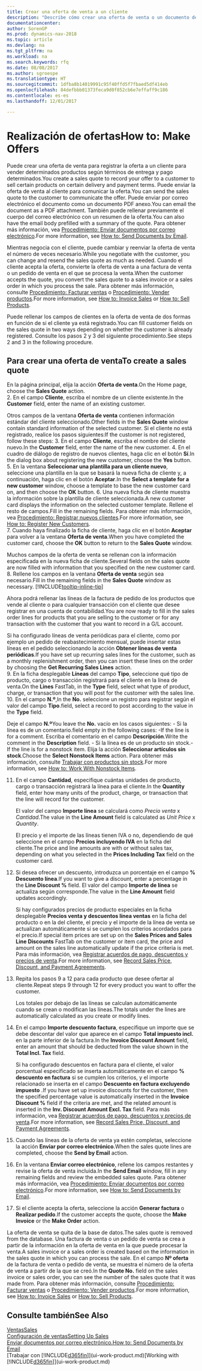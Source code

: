```yaml
---
title: Crear una oferta de venta a un cliente
description: "Describe cómo crear una oferta de venta o un documento de solicitud de propuesta (RFQ) para registrar la oferta a un cliente para vender productos con determinadas condiciones."
documentationcenter: 
author: SorenGP
ms.prod: dynamics-nav-2018
ms.topic: article
ms.devlang: na
ms.tgt_pltfrm: na
ms.workload: na
ms.search.keywords: rfq
ms.date: 08/08/2017
ms.author: sgroespe
ms.translationtype: HT
ms.sourcegitcommit: 1dfba8b14019991c95f40ffd5f7fbaed5df414eb
ms.openlocfilehash: 84defbbb01373feca9d0f852cb6e7effaff9c186
ms.contentlocale: es-es
ms.lasthandoff: 12/01/2017

---
```

# <a name="how-to-make-offers"></a><span data-ttu-id="5d2c1-103">Realización de ofertas</span><span class="sxs-lookup"><span data-stu-id="5d2c1-103">How to: Make Offers</span></span>
<span data-ttu-id="5d2c1-104">Puede crear una oferta de venta para registrar la oferta a un cliente para vender determinados productos según términos de entrega y pago determinados.</span><span class="sxs-lookup"><span data-stu-id="5d2c1-104">You create a sales quote to record your offer to a customer to sell certain products on certain delivery and payment terms.</span></span> <span data-ttu-id="5d2c1-105">Puede enviar la oferta de venta al cliente para comunicar la oferta.</span><span class="sxs-lookup"><span data-stu-id="5d2c1-105">You can send the sales quote to the customer to communicate the offer.</span></span> <span data-ttu-id="5d2c1-106">Puede enviar por correo electrónico el documento como un documento PDF anexo.</span><span class="sxs-lookup"><span data-stu-id="5d2c1-106">You can email the document as a PDF attachment.</span></span> <span data-ttu-id="5d2c1-107">También puede rellenar previamente el cuerpo del correo electrónico con un resumen de la oferta.</span><span class="sxs-lookup"><span data-stu-id="5d2c1-107">You can also have the email body prefilled with a summary of the quote.</span></span> <span data-ttu-id="5d2c1-108">Para obtener más información, vea [Procedimiento: Enviar documentos por correo electrónico](ui-how-send-documents-email.md).</span><span class="sxs-lookup"><span data-stu-id="5d2c1-108">For more information, see [How to: Send Documents by Email](ui-how-send-documents-email.md).</span></span>

<span data-ttu-id="5d2c1-109">Mientras negocia con el cliente, puede cambiar y reenviar la oferta de venta el número de veces necesario.</span><span class="sxs-lookup"><span data-stu-id="5d2c1-109">While you negotiate with the customer, you can change and resend the sales quote as much as needed.</span></span> <span data-ttu-id="5d2c1-110">Cuando el cliente acepta la oferta, convierte la oferta de venta a una factura de venta o un pedido de venta en el que se procesa la venta.</span><span class="sxs-lookup"><span data-stu-id="5d2c1-110">When the customer accepts the quote, you convert the sales quote to a sales invoice or a sales order in which you process the sale.</span></span> <span data-ttu-id="5d2c1-111">Para obtener más información, consulte [Procedimiento: Facturar ventas](sales-how-invoice-sales.md) o [Procedimiento: Vender productos](sales-how-sell-products.md).</span><span class="sxs-lookup"><span data-stu-id="5d2c1-111">For more information, see [How to: Invoice Sales](sales-how-invoice-sales.md) or [How to: Sell Products](sales-how-sell-products.md).</span></span>

<span data-ttu-id="5d2c1-112">Puede rellenar los campos de clientes en la oferta de venta de dos formas en función de si el cliente ya está registrado.</span><span class="sxs-lookup"><span data-stu-id="5d2c1-112">You can fill customer fields on the sales quote in two ways depending on whether the customer is already registered.</span></span> <span data-ttu-id="5d2c1-113">Consulte los pasos 2 y 3 del siguiente procedimiento.</span><span class="sxs-lookup"><span data-stu-id="5d2c1-113">See steps 2 and 3 in the following procedure.</span></span>

## <a name="to-create-a-sales-quote"></a><span data-ttu-id="5d2c1-114">Para crear una oferta de venta</span><span class="sxs-lookup"><span data-stu-id="5d2c1-114">To create a sales quote</span></span>
<span data-ttu-id="5d2c1-115">En la página principal, elija la acción **Oferta de venta**.</span><span class="sxs-lookup"><span data-stu-id="5d2c1-115">On the Home page,  choose the **Sales Quote** action.</span></span>  
2. <span data-ttu-id="5d2c1-116">En el campo **Cliente**, escriba el nombre de un cliente existente.</span><span class="sxs-lookup"><span data-stu-id="5d2c1-116">In the **Customer** field, enter the name of an existing customer.</span></span>

   <span data-ttu-id="5d2c1-117">Otros campos de la ventana **Oferta de venta** contienen información estándar del cliente seleccionado.</span><span class="sxs-lookup"><span data-stu-id="5d2c1-117">Other fields in the **Sales Quote** window contain standard information of the selected customer.</span></span> <span data-ttu-id="5d2c1-118">Si el cliente no está registrado, realice los pasos siguientes:</span><span class="sxs-lookup"><span data-stu-id="5d2c1-118">If the customer is not registered, follow these steps:</span></span>
3. <span data-ttu-id="5d2c1-119">En el campo **Cliente**, escriba el nombre del cliente nuevo.</span><span class="sxs-lookup"><span data-stu-id="5d2c1-119">In the **Customer** field, enter the name of the new customer.</span></span>
4. <span data-ttu-id="5d2c1-120">En el cuadro de diálogo de registro de nuevos clientes, haga clic en el botón **Sí**.</span><span class="sxs-lookup"><span data-stu-id="5d2c1-120">In the dialog box about registering the new customer, choose the **Yes** button.</span></span>
5. <span data-ttu-id="5d2c1-121">En la ventana **Seleccionar una plantilla para un cliente nuevo**, seleccione una plantilla en la que se basará la nueva ficha de cliente y, a continuación, haga clic en el botón **Aceptar**.</span><span class="sxs-lookup"><span data-stu-id="5d2c1-121">In the **Select a template for a new customer** window, choose a template to base the new customer card on, and then choose the **OK** button.</span></span>
6. <span data-ttu-id="5d2c1-122">Una nueva ficha de cliente muestra la información sobre la plantilla de cliente seleccionada.</span><span class="sxs-lookup"><span data-stu-id="5d2c1-122">A new customer card displays the information on the selected customer template.</span></span> <span data-ttu-id="5d2c1-123">Rellene el resto de campos.</span><span class="sxs-lookup"><span data-stu-id="5d2c1-123">Fill in the remaining fields.</span></span> <span data-ttu-id="5d2c1-124">Para obtener más información, vea [Procedimiento: Registrar nuevos clientes](sales-how-register-new-customers.md).</span><span class="sxs-lookup"><span data-stu-id="5d2c1-124">For more information, see [How to: Register New Customers](sales-how-register-new-customers.md).</span></span>  
7. <span data-ttu-id="5d2c1-125">Cuando haya finalizado la ficha de cliente, haga clic en el botón **Aceptar** para volver a la ventana **Oferta de venta**.</span><span class="sxs-lookup"><span data-stu-id="5d2c1-125">When you have completed the customer card, choose the **OK** button to return to the **Sales Quote** window.</span></span>

   <span data-ttu-id="5d2c1-126">Muchos campos de la oferta de venta se rellenan con la información especificada en la nueva ficha de cliente.</span><span class="sxs-lookup"><span data-stu-id="5d2c1-126">Several fields on the sales quote are now filled with information that you specified on the new customer card.</span></span>  
8. <span data-ttu-id="5d2c1-127">Rellene los campos en la ventana **Oferta de venta** según sea necesario.</span><span class="sxs-lookup"><span data-stu-id="5d2c1-127">Fill in the remaining fields in the **Sales Quote** window as necessary.</span></span> [!INCLUDE[tooltip-inline-tip](includes/tooltip-inline-tip_md.md)]  

<span data-ttu-id="5d2c1-128">Ahora podrá rellenar las líneas de la factura de pedido de los productos que vende al cliente o para cualquier transacción con el cliente que desee registrar en una cuenta de contabilidad.</span><span class="sxs-lookup"><span data-stu-id="5d2c1-128">You are now ready to fill in the sales order lines for products that you are selling to the customer or for any transaction with the customer that you want to record in a G/L account.</span></span>   

<span data-ttu-id="5d2c1-129">Si ha configurado líneas de venta periódicas para el cliente, como por ejemplo un pedido de reabastecimiento mensual, puede insertar estas líneas en el pedido seleccionando la acción **Obtener líneas de venta periódicas**.</span><span class="sxs-lookup"><span data-stu-id="5d2c1-129">If you have set up recurring sales lines for the customer, such as a monthly replenishment order, then you can insert these lines on the order by choosing the **Get Recurring Sales Lines** action.</span></span>  
9. <span data-ttu-id="5d2c1-130">En la ficha desplegable **Líneas** del campo **Tipo**, seleccione qué tipo de producto, cargo o transacción registrará para el cliente en la línea de venta.</span><span class="sxs-lookup"><span data-stu-id="5d2c1-130">On the **Lines** FastTab, in the **Type** field, select what type of product, charge, or transaction that you will post for the customer with the sales line.</span></span>
10. <span data-ttu-id="5d2c1-131">En el campo **N.º**,</span><span class="sxs-lookup"><span data-stu-id="5d2c1-131">In the **No.**</span></span> <span data-ttu-id="5d2c1-132">seleccione un registro para registrar según el valor del campo **Tipo**.</span><span class="sxs-lookup"><span data-stu-id="5d2c1-132">field, select a record to post according to the value in the **Type** field.</span></span>

 <span data-ttu-id="5d2c1-133">Deje el campo **N.º**</span><span class="sxs-lookup"><span data-stu-id="5d2c1-133">You leave the **No.**</span></span> <span data-ttu-id="5d2c1-134">vacío en los casos siguientes: - Si la línea es de un comentario.</span><span class="sxs-lookup"><span data-stu-id="5d2c1-134">field empty in the following cases: -If the line is for a comment.</span></span> <span data-ttu-id="5d2c1-135">Escriba el comentario en el campo **Descripción**.</span><span class="sxs-lookup"><span data-stu-id="5d2c1-135">Write the comment in the **Description** field.</span></span>
 <span data-ttu-id="5d2c1-136">- Si la línea es de un producto sin stock.</span><span class="sxs-lookup"><span data-stu-id="5d2c1-136">-If the line is for a nonstock item.</span></span> <span data-ttu-id="5d2c1-137">Elija la acción **Seleccionar artículos sin stock**.</span><span class="sxs-lookup"><span data-stu-id="5d2c1-137">Choose the **Select Nonstock Items** action.</span></span> <span data-ttu-id="5d2c1-138">Para obtener más información, consulte [Trabajar con productos sin stock](inventory-how-work-nonstock-items.md).</span><span class="sxs-lookup"><span data-stu-id="5d2c1-138">For more information, see [How to: Work With Nonstock Items](inventory-how-work-nonstock-items.md).</span></span>

11. <span data-ttu-id="5d2c1-139">En el campo **Cantidad**, especifique cuántas unidades de producto, cargo o transacción registrará la línea para el cliente.</span><span class="sxs-lookup"><span data-stu-id="5d2c1-139">In the **Quantity** field, enter how many units of the product, charge, or transaction that the line will record for the customer.</span></span>

    <span data-ttu-id="5d2c1-140">El valor del campo **Importe línea** se calculará como *Precio venta* x *Cantidad*.</span><span class="sxs-lookup"><span data-stu-id="5d2c1-140">The value in the **Line Amount** field is calculated as *Unit Price* x *Quantity*.</span></span>  

    <span data-ttu-id="5d2c1-141">El precio y el importe de las líneas tienen IVA o no, dependiendo de qué seleccione en el campo **Precios incluyendo IVA** en la ficha del cliente.</span><span class="sxs-lookup"><span data-stu-id="5d2c1-141">The price and line amounts are with or without sales tax, depending on what you selected in the **Prices Including Tax** field on the customer card.</span></span>  
12. <span data-ttu-id="5d2c1-142">Si desea ofrecer un descuento, introduzca un porcentaje en el campo **% Descuento línea**.</span><span class="sxs-lookup"><span data-stu-id="5d2c1-142">If you want to give a discount, enter a percentage in the **Line Discount %** field.</span></span> <span data-ttu-id="5d2c1-143">El valor del campo **Importe de línea** se actualiza según corresponde.</span><span class="sxs-lookup"><span data-stu-id="5d2c1-143">The value in the **Line Amount** field updates accordingly.</span></span>  

    <span data-ttu-id="5d2c1-144">Si hay configurados precios de producto especiales en la ficha desplegable **Precios venta y descuentos línea ventas** en la ficha del producto o en la del cliente, el precio y el importe de la línea de venta se actualizan automáticamente si se cumplen los criterios acordados para el precio.</span><span class="sxs-lookup"><span data-stu-id="5d2c1-144">If special item prices are set up on the **Sales Prices and Sales Line Discounts** FastTab on the customer or item card, the price and amount on the sales line automatically update if the price criteria is met.</span></span> <span data-ttu-id="5d2c1-145">Para más información, vea [Registrar acuerdos de pago, descuentos y precios de venta](sales-how-record-sales-price-discount-payment-agreements.md).</span><span class="sxs-lookup"><span data-stu-id="5d2c1-145">For more information, see [Record Sales Price, Discount, and Payment Agreements](sales-how-record-sales-price-discount-payment-agreements.md).</span></span>  
13. <span data-ttu-id="5d2c1-146">Repita los pasos 9 a 12 para cada producto que desee ofertar al cliente.</span><span class="sxs-lookup"><span data-stu-id="5d2c1-146">Repeat steps 9 through 12 for every product you want to offer the customer.</span></span>  

    <span data-ttu-id="5d2c1-147">Los totales por debajo de las líneas se calculan automáticamente cuando se crean o modifican las líneas.</span><span class="sxs-lookup"><span data-stu-id="5d2c1-147">The totals under the lines are automatically calculated as you create or modify lines.</span></span>  
14. <span data-ttu-id="5d2c1-148">En el campo **Importe descuento factura**, especifique un importe que se debe descontar del valor que aparece en el campo **Total impuesto incl.** en la parte inferior de la factura.</span><span class="sxs-lookup"><span data-stu-id="5d2c1-148">In the **Invoice Discount Amount** field, enter an amount that should be deducted from the value shown in the **Total Incl. Tax** field.</span></span>

    <span data-ttu-id="5d2c1-149">Si ha configurado descuentos en factura para el cliente, el valor porcentual especificado se inserta automáticamente en el campo **% descuento en factura** si se cumplen los criterios, y el importe relacionado se inserta en el campo **Descuento en factura excluyendo impuesto** .</span><span class="sxs-lookup"><span data-stu-id="5d2c1-149">If you have set up invoice discounts for the customer, then the specified percentage value is automatically inserted in the **Invoice Discount %** field if the criteria are met, and the related amount is inserted in the **Inv. Discount Amount Excl. Tax** field.</span></span> <span data-ttu-id="5d2c1-150">Para más información, vea [Registrar acuerdos de pago, descuentos y precios de venta](sales-how-record-sales-price-discount-payment-agreements.md).</span><span class="sxs-lookup"><span data-stu-id="5d2c1-150">For more information, see [Record Sales Price, Discount, and Payment Agreements](sales-how-record-sales-price-discount-payment-agreements.md).</span></span>
15. <span data-ttu-id="5d2c1-151">Cuando las líneas de la oferta de venta ya estén completas, seleccione la acción **Enviar por correo electrónico**.</span><span class="sxs-lookup"><span data-stu-id="5d2c1-151">When the sales quote lines are completed, choose the **Send by Email** action.</span></span>
16. <span data-ttu-id="5d2c1-152">En la ventana **Enviar correo electrónico**, rellene los campos restantes y revise la oferta de venta incluida.</span><span class="sxs-lookup"><span data-stu-id="5d2c1-152">In the **Send Email** window, fill in any remaining fields and review the embedded sales quote.</span></span> <span data-ttu-id="5d2c1-153">Para obtener más información, vea [Procedimiento: Enviar documentos por correo electrónico](ui-how-send-documents-email.md).</span><span class="sxs-lookup"><span data-stu-id="5d2c1-153">For more information, see [How to: Send Documents by Email](ui-how-send-documents-email.md).</span></span>
17. <span data-ttu-id="5d2c1-154">Si el cliente acepta la oferta, seleccione la acción **Generar factura** o **Realizar pedido**.</span><span class="sxs-lookup"><span data-stu-id="5d2c1-154">If the customer accepts the quote, choose the **Make Invoice** or the **Make Order** action.</span></span>

<span data-ttu-id="5d2c1-155">La oferta de venta se quita de la base de datos.</span><span class="sxs-lookup"><span data-stu-id="5d2c1-155">The sales quote is removed from the database.</span></span> <span data-ttu-id="5d2c1-156">Una factura de venta o un pedido de venta se crea a partir de la información en la oferta de venta en la que puede procesar la venta.</span><span class="sxs-lookup"><span data-stu-id="5d2c1-156">A sales invoice or a sales order is created based on the information in the sales quote in which you can process the sale.</span></span> <span data-ttu-id="5d2c1-157">En el campo **Nº oferta** de la factura de venta o pedido de venta, se muestra el número de la oferta de venta a partir de la que se creó.</span><span class="sxs-lookup"><span data-stu-id="5d2c1-157">In the **Quote No.** field on the sales invoice or sales order, you can see the number of the sales quote that it was made from.</span></span> <span data-ttu-id="5d2c1-158">Para obtener más información, consulte [Procedimiento: Facturar ventas](sales-how-invoice-sales.md) o [Procedimiento: Vender productos](sales-how-sell-products.md).</span><span class="sxs-lookup"><span data-stu-id="5d2c1-158">For more information, see [How to: Invoice Sales](sales-how-invoice-sales.md) or [How to: Sell Products](sales-how-sell-products.md).</span></span>

## <a name="see-also"></a><span data-ttu-id="5d2c1-159">Consulte también</span><span class="sxs-lookup"><span data-stu-id="5d2c1-159">See Also</span></span>
[<span data-ttu-id="5d2c1-160">Ventas</span><span class="sxs-lookup"><span data-stu-id="5d2c1-160">Sales</span></span>](sales-manage-sales.md)  
[<span data-ttu-id="5d2c1-161">Configuración de ventas</span><span class="sxs-lookup"><span data-stu-id="5d2c1-161">Setting Up Sales</span></span>](sales-setup-sales.md)  
[<span data-ttu-id="5d2c1-162">Enviar documentos por correo electrónico.</span><span class="sxs-lookup"><span data-stu-id="5d2c1-162">How to: Send Documents by Email</span></span>](ui-how-send-documents-email.md)  
<span data-ttu-id="5d2c1-163">[Trabajar con [!INCLUDE[d365fin](includes/d365fin_md.md)]](ui-work-product.md)</span><span class="sxs-lookup"><span data-stu-id="5d2c1-163">[Working with [!INCLUDE[d365fin](includes/d365fin_md.md)]](ui-work-product.md)</span></span>

